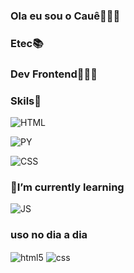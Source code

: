 ### Ola eu sou o Cauê🙋🏻‍♂️

### Etec📚
### Dev Frontend👨🏻‍💻

### Skils🚀
![HTML](https://img.shields.io/badge/HTML5-E34F26?style=for-the-badge&logo=html5&logoColor=white)

![PY](https://img.shields.io/badge/Python-3776AB?style=for-the-badge&logo=python&logoColor=white)

![CSS](    https://img.shields.io/badge/CSS-239120?&style=for-the-badge&logo=css3&logoColor=white)

### 🌱I’m currently learning
![JS](https://img.shields.io/badge/JavaScript-F7DF1E?style=for-the-badge&logo=javascript&logoColor=black)

### uso no dia a dia
<div style="display: inline_block">
  <img align="center" alt="html5" src="https://img.shields.io/badge/HTML5-E34F26?style=for-the-badge&logo=html5&logoColor=white" />
  <img align="center" alt="css" src="https://img.shields.io/badge/CSS3-1572B6?style=for-the-badge&logo=css3&logoColor=white" />


  
